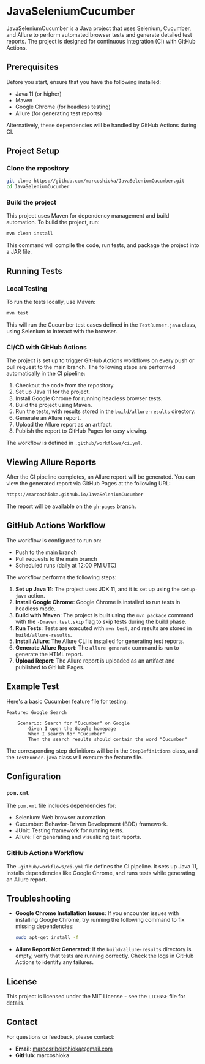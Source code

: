 # JavaSeleniumCucumber

JavaSeleniumCucumber is a Java project that uses Selenium, Cucumber, and Allure to perform automated browser tests and generate detailed test reports. The project is designed for continuous integration (CI) with GitHub Actions.

## Prerequisites

Before you start, ensure that you have the following installed:

- Java 11 (or higher)
- Maven
- Google Chrome (for headless testing)
- Allure (for generating test reports)

Alternatively, these dependencies will be handled by GitHub Actions during CI.

## Project Setup

### Clone the repository

```bash
git clone https://github.com/marcoshioka/JavaSeleniumCucumber.git
cd JavaSeleniumCucumber
```

### Build the project

This project uses Maven for dependency management and build automation. To build the project, run:

```bash
mvn clean install
```

This command will compile the code, run tests, and package the project into a JAR file.

## Running Tests

### Local Testing

To run the tests locally, use Maven:

```bash
mvn test
```

This will run the Cucumber test cases defined in the `TestRunner.java` class, using Selenium to interact with the browser.

### CI/CD with GitHub Actions

The project is set up to trigger GitHub Actions workflows on every push or pull request to the main branch. The following steps are performed automatically in the CI pipeline:

1. Checkout the code from the repository.
2. Set up Java 11 for the project.
3. Install Google Chrome for running headless browser tests.
4. Build the project using Maven.
5. Run the tests, with results stored in the `build/allure-results` directory.
6. Generate an Allure report.
7. Upload the Allure report as an artifact.
8. Publish the report to GitHub Pages for easy viewing.

The workflow is defined in `.github/workflows/ci.yml`.

## Viewing Allure Reports

After the CI pipeline completes, an Allure report will be generated. You can view the generated report via GitHub Pages at the following URL:

```bash
https://marcoshioka.github.io/JavaSeleniumCucumber
```

The report will be available on the `gh-pages` branch.

## GitHub Actions Workflow

The workflow is configured to run on:

- Push to the main branch
- Pull requests to the main branch
- Scheduled runs (daily at 12:00 PM UTC)

The workflow performs the following steps:

1. **Set up Java 11**: The project uses JDK 11, and it is set up using the `setup-java` action.
2. **Install Google Chrome**: Google Chrome is installed to run tests in headless mode.
3. **Build with Maven**: The project is built using the `mvn package` command with the `-Dmaven.test.skip` flag to skip tests during the build phase.
4. **Run Tests**: Tests are executed with `mvn test`, and results are stored in `build/allure-results`.
5. **Install Allure**: The Allure CLI is installed for generating test reports.
6. **Generate Allure Report**: The `allure generate` command is run to generate the HTML report.
7. **Upload Report**: The Allure report is uploaded as an artifact and published to GitHub Pages.

## Example Test

Here's a basic Cucumber feature file for testing:

```gherkin
Feature: Google Search

    Scenario: Search for "Cucumber" on Google
        Given I open the Google homepage
        When I search for "Cucumber"
        Then the search results should contain the word "Cucumber"
```

The corresponding step definitions will be in the `StepDefinitions` class, and the `TestRunner.java` class will execute the feature file.

## Configuration

### `pom.xml`

The `pom.xml` file includes dependencies for:

- Selenium: Web browser automation.
- Cucumber: Behavior-Driven Development (BDD) framework.
- JUnit: Testing framework for running tests.
- Allure: For generating and visualizing test reports.

### GitHub Actions Workflow

The `.github/workflows/ci.yml` file defines the CI pipeline. It sets up Java 11, installs dependencies like Google Chrome, and runs tests while generating an Allure report.

## Troubleshooting

- **Google Chrome Installation Issues**: If you encounter issues with installing Google Chrome, try running the following command to fix missing dependencies:

    ```bash
    sudo apt-get install -f
    ```

- **Allure Report Not Generated**: If the `build/allure-results` directory is empty, verify that tests are running correctly. Check the logs in GitHub Actions to identify any failures.

## License

This project is licensed under the MIT License - see the `LICENSE` file for details.

## **Contact**
For questions or feedback, please contact:
- **Email**: marcosribeirohioka@gmail.com
- **GitHub**: marcoshioka